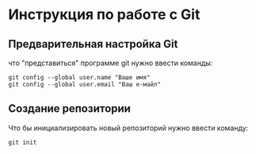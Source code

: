 # **Инструкция по работе с Git**

## Предварительная настройка Git

что "представиться" программе git нужно ввести команды:

    git config --global user.name "Ваше имя"
    git config --global user.email "Ваш е-майл"

## Создание репозитории

Что бы инициализировать новый репозиторий нужно ввести команду:

    git init
    

